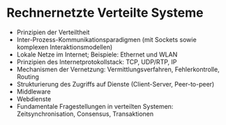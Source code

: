 # Rechnernetzte Verteilte Systeme
* Prinzipien der Verteiltheit
 * Inter-Prozess-Kommunikationsparadigmen (mit Sockets sowie komplexen Interaktionsmodellen)
 * Lokale Netze im Internet; Beispiele: Ethernet und WLAN
 * Prinzipien des Internetprotokollstack: TCP, UDP/RTP, IP
 * Mechanismen der Vernetzung: Vermittlungsverfahren, Fehlerkontrolle, Routing
 * Strukturierung des Zugriffs auf Dienste (Client-Server, Peer-to-peer)
 * Middleware
 * Webdienste
 * Fundamentale Fragestellungen in verteilten Systemen: Zeitsynchronisation, Consensus, Transaktionen
